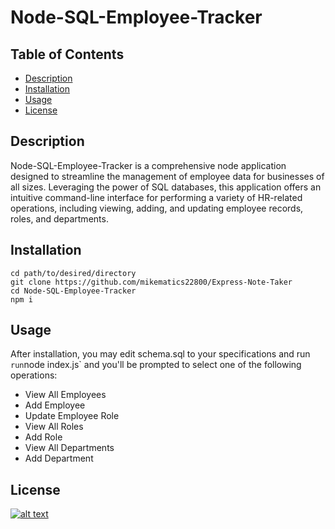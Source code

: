 # Node-SQL-Employee-Tracker
## Table of Contents
- [Description](#description)
- [Installation](#installation)
- [Usage](#usage)
- [License](#license)

## Description
Node-SQL-Employee-Tracker is a comprehensive node application designed to streamline the management of employee data for businesses of all sizes. Leveraging the power of SQL databases, this application offers an intuitive command-line interface for performing a variety of HR-related operations, including viewing, adding, and updating employee records, roles, and departments.

## Installation
```
cd path/to/desired/directory
git clone https://github.com/mikematics22800/Express-Note-Taker
cd Node-SQL-Employee-Tracker
npm i 
```

## Usage
After installation, you may edit schema.sql to your specifications and run ` run `node index.js` and you'll be prompted to select one of the following operations: 
- View All Employees
- Add Employee
- Update Employee Role
- View All Roles 
- Add Role 
- View All Departments 
- Add Department

## License
[![alt text](https://img.shields.io/badge/License-ISC-blue.svg)](https://opensource.org/licenses/ISC)